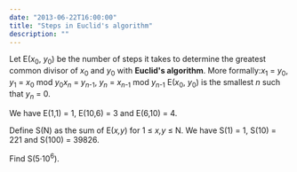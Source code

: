 ```yaml
---
date: "2013-06-22T16:00:00"
title: "Steps in Euclid's algorithm"
description: ""
---
```


<p>
Let E(<var>x</var><sub>0</sub>, <var>y</var><sub>0</sub>) be the number of steps it takes to determine the greatest common divisor of <var>x</var><sub>0</sub> and <var>y</var><sub>0</sub> with <b>Euclid's algorithm</b>. More formally:<var>x</var><sub>1</sub> = <var>y</var><sub>0</sub>, <var>y</var><sub>1</sub> = <var>x</var><sub>0</sub> mod <var>y</var><sub>0</sub><var>x<sub>n</sub></var> = <var>y</var><sub><var>n</var>-1</sub>, <var>y</var><sub><var>n</var></sub> = <var>x</var><sub><var>n</var>-1</sub> mod <var>y</var><sub><var>n</var>-1</sub>
E(<var>x</var><sub>0</sub>, <var>y</var><sub>0</sub>) is the smallest <var>n</var> such that <var>y</var><sub><var>n</var></sub> = 0.
</p>
<p>
We have E(1,1) = 1, E(10,6) = 3 and E(6,10) = 4.
</p>
<p>
Define S(N) as the sum of E(<var>x,y</var>) for 1 ≤ <var>x,y</var> ≤ N.
We have S(1) = 1, S(10) = 221 and S(100) = 39826.
</p>
<p>
Find S(5·10<sup>6</sup>).
</p>

